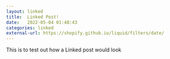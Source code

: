 ```yaml
---
layout: linked
title:  Linked Post!
date:   2022-05-04 01:48:43
categories: linked
external-url: https://shopify.github.io/liquid/filters/date/
---
```


This is to test out how a Linked post would look
